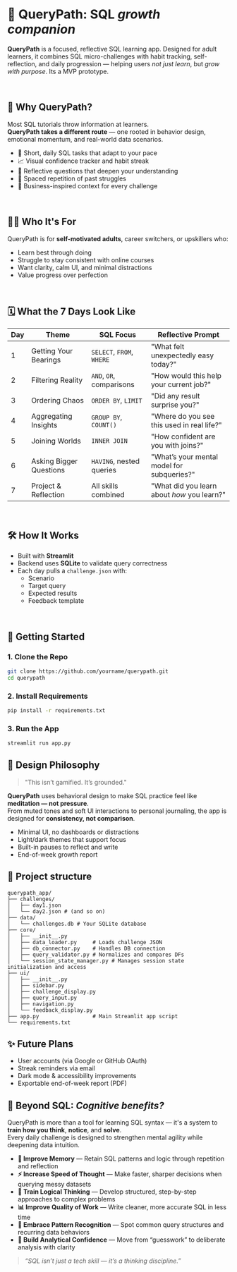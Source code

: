 # 🧭 QueryPath: SQL _growth companion_

**QueryPath** is a focused, reflective SQL learning app.
Designed for adult learners, it combines SQL micro-challenges with habit tracking, self-reflection, and daily progression — helping users *not just learn*, but *grow with purpose*.
Its a MVP prototype.

<br>

## 🌟 Why QueryPath?

Most SQL tutorials throw information at learners.  
**QueryPath takes a different route** — one rooted in behavior design, emotional momentum, and real-world data scenarios.

- 🔁 Short, daily SQL tasks that adapt to your pace
- 📈 Visual confidence tracker and habit streak
- 💬 Reflective questions that deepen your understanding
- 🧠 Spaced repetition of past struggles
- 🧩 Business-inspired context for every challenge

<br>

## 🧑‍🎓 Who It's For

QueryPath is for **self-motivated adults**, career switchers, or upskillers who:

- Learn best through doing
- Struggle to stay consistent with online courses
- Want clarity, calm UI, and minimal distractions
- Value progress over perfection

<br>

## 🗓️ What the 7 Days Look Like

| Day | Theme                      | SQL Focus              | Reflective Prompt                          |
|-----|----------------------------|-------------------------|--------------------------------------------|
| 1   | Getting Your Bearings      | `SELECT`, `FROM`, `WHERE` | "What felt unexpectedly easy today?"       |
| 2   | Filtering Reality          | `AND`, `OR`, comparisons | "How would this help your current job?"    |
| 3   | Ordering Chaos             | `ORDER BY`, `LIMIT`     | "Did any result surprise you?"             |
| 4   | Aggregating Insights       | `GROUP BY`, `COUNT()`   | "Where do you see this used in real life?" |
| 5   | Joining Worlds             | `INNER JOIN`            | "How confident are you with joins?"        |
| 6   | Asking Bigger Questions    | `HAVING`, nested queries| "What’s your mental model for subqueries?" |
| 7   | Project & Reflection       | All skills combined     | "What did you learn about *how* you learn?"|

<br>

## 🛠️ How It Works

- Built with **Streamlit**
- Backend uses **SQLite** to validate query correctness
- Each day pulls a `challenge.json` with:
  - Scenario
  - Target query
  - Expected results
  - Feedback template

<br>

## 🚀 Getting Started

### 1. Clone the Repo
```bash
git clone https://github.com/yourname/querypath.git
cd querypath
```

### 2. Install Requirements
```bash
pip install -r requirements.txt
```

### 3. Run the App
```bash
streamlit run app.py
```

## 🎨 Design Philosophy

> "This isn’t gamified. It’s grounded."

**QueryPath** uses behavioral design to make SQL practice feel like **meditation — not pressure**.  
From muted tones and soft UI interactions to personal journaling, the app is designed for **consistency, not comparison**.

- Minimal UI, no dashboards or distractions  
- Light/dark themes that support focus  
- Built-in pauses to reflect and write  
- End-of-week growth report  



## 📁 Project structure

```
querypath_app/
├── challenges/
│   ├── day1.json
│   └── day2.json # (and so on)
├── data/
│   └── challenges.db # Your SQLite database
├── core/
│   ├── __init__.py
│   ├── data_loader.py     # Loads challenge JSON
│   ├── db_connector.py    # Handles DB connection
│   ├── query_validator.py # Normalizes and compares DFs
│   └── session_state_manager.py # Manages session state initialization and access
├── ui/
│   ├── __init__.py
│   ├── sidebar.py
│   ├── challenge_display.py
│   ├── query_input.py
│   ├── navigation.py
│   └── feedback_display.py
├── app.py                 # Main Streamlit app script
└── requirements.txt

```


## ✨ Future Plans
- User accounts (via Google or GitHub OAuth)
- Streak reminders via email
- Dark mode & accessibility improvements
- Exportable end-of-week report (PDF)


## 🧠 Beyond SQL: _Cognitive benefits?_

QueryPath is more than a tool for learning SQL syntax — it's a system to **train how you think**, **notice**, and **solve**.  
Every daily challenge is designed to strengthen mental agility while deepening data intuition.

- **🧠 Improve Memory** — Retain SQL patterns and logic through repetition and reflection  
- **⚡ Increase Speed of Thought** — Make faster, sharper decisions when querying messy datasets  
- **🧩 Train Logical Thinking** — Develop structured, step-by-step approaches to complex problems  
- **📊 Improve Quality of Work** — Write cleaner, more accurate SQL in less time  
- **🔄 Embrace Pattern Recognition** — Spot common query structures and recurring data behaviors  
- **🧭 Build Analytical Confidence** — Move from “guesswork” to deliberate analysis with clarity  

> _“SQL isn’t just a tech skill — it’s a thinking discipline.”_
